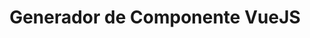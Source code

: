 ---
title: Generador de Componente VueJS
permalink: "/generator-vuejs-typescript-component/"
position: 0
layout: section
---